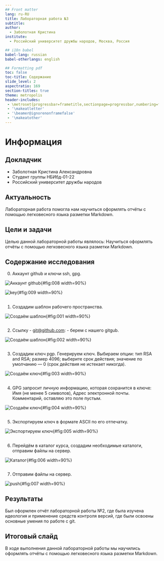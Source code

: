 ```yaml
---
## Front matter
lang: ru-RU
title: Лабораторная работа №3
subtitle: 
author:
  - Заболотная Кристина
institute:
  - Российский университет дружбы народов, Москва, Россия

## i18n babel
babel-lang: russian
babel-otherlangs: english

## Formatting pdf
toc: false
toc-title: Содержание
slide_level: 2
aspectratio: 169
section-titles: true
theme: metropolis
header-includes:
 - \metroset{progressbar=frametitle,sectionpage=progressbar,numbering=fraction}
 - '\makeatletter'
 - '\beamer@ignorenonframefalse'
 - '\makeatother'
---
```


# Информация

## Докладчик

  * Заболотная Кристина Александровна
  * Студент группы НБИбд-01-22
  * Российский университет дружбы народов

  
## Актуальность

Лабораторная работа помогла нам научиться оформлять отчёты с помощью легковесного языка разметки Markdown.


## Цели и задачи

Целью данной лабораторной работы являлось: Научиться оформлять отчёты с помощью легковесного языка разметки Markdown.


## Содержание исследования

0. Аккаунт github и ключи ssh, gpg.

![Аккаунт github](image/github.png){#fig:008 width=90%}

![key](image/key.png){#fig:009 width=90%}

##

1. Создадим шаблон рабочего пространства. 

![Создаём шаблон](image/l21.png){#fig:001 width=90%}

##

2. Ссылку - git@github.com:<owner> - берем с нашего gitgub.

![Создаём шаблон](image/l22.png){#fig:002 width=90%}

##

3. Создадим ключ pgp. Генерируем ключ. Выбираем опции: тип RSA and RSA; размер 4096; выберите срок действия; значение по умолчанию — 0 (срок действия не истекает никогда).

![Создаём ключ](image/l2k1.png){#fig:003 width=90%}

##

4. GPG запросит личную информацию, которая сохранится в ключе: Имя (не менее 5 символов), Адрес электронной почты. Комментарий, оставляю это поле пустым.

![Создаём ключ](image/l2k2.png){#fig:004 width=90%}

##

5. Экспортируем ключ в формате ASCII по его отпечатку.

![Экспортируем ключ](image/l2k3.png){#fig:005 width=90%}

##

6. Перейдём в каталог курса, создадим необходимые каталоги, отправим файлы на сервер.

![Каталог](image/l23.png){#fig:006 width=90%}

##

7. Отправим файлы на сервер.

![push](image/l24.png){#fig:007 width=90%}


## Результаты

Был оформлен отчёт лабораторной работы №2, где была изучена идеология и применение средств контроля версий, где были освоены основные умения по работе с git.


## Итоговый слайд

В ходе выполнения данной лабораторной работы мы научились оформлять отчёты с помощью легковесного языка разметки Markdown.





